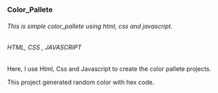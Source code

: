 ### Color_Pallete

###### This is simple color_pallete using html, css and javascript.

###### HTML, CSS , JAVASCRIPT

Here, I use Html, Css and Javascript to create the color pallete projects.

This project generated random color with hex code.
